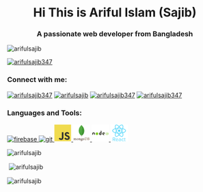 <h1 align="center">Hi This is Ariful Islam (Sajib)</h1>
<h3 align="center">A passionate web developer from Bangladesh</h3>

<p align="left"> <img src="https://komarev.com/ghpvc/?username=arifulsajib&label=Profile%20views&color=0e75b6&style=flat" alt="arifulsajib" /> </p>

<p align="left"> <a href="https://twitter.com/arifulsajib347" target="blank"><img src="https://img.shields.io/twitter/follow/arifulsajib347?logo=twitter&style=for-the-badge" alt="arifulsajib347" /></a> </p>

<h3 align="left">Connect with me:</h3>
<p align="left">
<a href="https://twitter.com/arifulsajib347" target="blank"><img align="center" src="https://cdn.jsdelivr.net/npm/simple-icons@3.0.1/icons/twitter.svg" alt="arifulsajib347" height="30" width="40" /></a>
<a href="https://linkedin.com/in/arifulsajib" target="blank"><img align="center" src="https://cdn.jsdelivr.net/npm/simple-icons@3.0.1/icons/linkedin.svg" alt="arifulsajib" height="30" width="40" /></a>
<a href="https://fb.com/arifulsajib347" target="blank"><img align="center" src="https://cdn.jsdelivr.net/npm/simple-icons@3.0.1/icons/facebook.svg" alt="arifulsajib347" height="30" width="40" /></a>
<a href="https://instagram.com/arifulsajib347" target="blank"><img align="center" src="https://cdn.jsdelivr.net/npm/simple-icons@3.0.1/icons/instagram.svg" alt="arifulsajib347" height="30" width="40" /></a>
</p>

<h3 align="left">Languages and Tools:</h3>
<p align="left"> <a href="https://firebase.google.com/" target="_blank"> <img src="https://www.vectorlogo.zone/logos/firebase/firebase-icon.svg" alt="firebase" width="40" height="40"/> </a> <a href="https://git-scm.com/" target="_blank"> <img src="https://www.vectorlogo.zone/logos/git-scm/git-scm-icon.svg" alt="git" width="40" height="40"/> </a> <a href="https://developer.mozilla.org/en-US/docs/Web/JavaScript" target="_blank"> <img src="https://raw.githubusercontent.com/devicons/devicon/master/icons/javascript/javascript-original.svg" alt="javascript" width="40" height="40"/> </a> <a href="https://www.mongodb.com/" target="_blank"> <img src="https://raw.githubusercontent.com/devicons/devicon/master/icons/mongodb/mongodb-original-wordmark.svg" alt="mongodb" width="40" height="40"/> </a> <a href="https://nodejs.org" target="_blank"> <img src="https://raw.githubusercontent.com/devicons/devicon/master/icons/nodejs/nodejs-original-wordmark.svg" alt="nodejs" width="40" height="40"/> </a> <a href="https://reactjs.org/" target="_blank"> <img src="https://raw.githubusercontent.com/devicons/devicon/master/icons/react/react-original-wordmark.svg" alt="react" width="40" height="40"/> </a> </p>

<p><img align="center" src="https://github-readme-stats.vercel.app/api/top-langs?username=arifulsajib&show_icons=true&locale=en&layout=compact" alt="arifulsajib" /></p>

<p>&nbsp;<img align="center" src="https://github-readme-stats.vercel.app/api?username=arifulsajib&show_icons=true&locale=en" alt="arifulsajib" /></p>

<p><img align="center" src="https://github-readme-streak-stats.herokuapp.com/?user=arifulsajib&" alt="arifulsajib" /></p>
